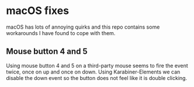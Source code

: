 # macOS fixes
macOS has lots of annoying quirks and this repo contains some workarounds I have found to cope with them.

## Mouse button 4 and 5 

Using mouse button 4 and 5 on a third-party mouse seems to fire the event twice, once on up and once on down.
Using Karabiner-Elements we can disable the down event so the button does not feel like it is double clicking.
